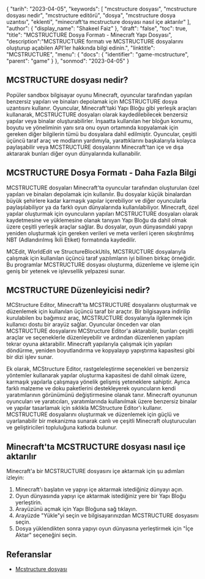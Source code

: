 {
"tarih": "2023-04-05",
  "keywords": [
"mcstructure dosyası",
"mcstructure dosyası nedir",
"mcstructure editörü",
"dosya",
"mcstructure dosya uzantısı",
"eklenti",
"minecraft'ta mcstructure dosyası nasıl içe aktarılır"
],
  "author": {
"display_name": "Shakeel Faiz"
},
"draft": "false",
"toc": true,
"title": "MCSTRUCTURE Dosya Formatı - Minecraft Yapı Dosyası",
  "description":"MCSTRUCTURE formatı ve MCSTRUCTURE dosyalarını oluşturup açabilen API'ler hakkında bilgi edinin.",
"linktitle": "MCSTRUCTURE",
  "menu": {
    "docs": {
      "identifier": "game-mcstructure",
      "parent": "game"
}
},
"sonmod": "2023-04-05"
}

## MCSTRUCTURE dosyası nedir?

Popüler sandbox bilgisayar oyunu Minecraft, oyuncular tarafından yapılan benzersiz yapıları ve binaları depolamak için MCSTRUCTURE dosya uzantısını kullanır. Oyuncular, Minecraft'taki Yapı Bloğu gibi yerleşik araçları kullanarak, MCSTRUCTURE dosyaları olarak kaydedilebilecek benzersiz yapılar veya binalar oluşturabilirler. İnşaatta kullanılan her bloğun konumu, boyutu ve yöneliminin yanı sıra onu oyun ortamında kopyalamak için gereken diğer bilgilerin tümü bu dosyalara dahil edilmiştir. Oyuncular, çeşitli üçüncü taraf araç ve modların yardımıyla, yarattıklarını başkalarıyla kolayca paylaşabilir veya MCSTRUCTURE dosyalarını Minecraft'tan içe ve dışa aktararak bunları diğer oyun dünyalarında kullanabilir.

## MCSTRUCTURE Dosya Formatı - Daha Fazla Bilgi

MCSTRUCTURE dosyaları Minecraft'ta oyuncular tarafından oluşturulan özel yapıları ve binaları depolamak için kullanılır. Bu dosyalar küçük binalardan büyük şehirlere kadar karmaşık yapılar içerebiliyor ve diğer oyuncularla paylaşılabiliyor ya da farklı oyun dünyalarında kullanılabiliyor. Minecraft, özel yapılar oluşturmak için oyuncuların yapıları MCSTRUCTURE dosyaları olarak kaydetmesine ve yüklemesine olanak tanıyan Yapı Bloğu da dahil olmak üzere çeşitli yerleşik araçlar sağlar. Bu dosyalar, oyun dünyasındaki yapıyı yeniden oluşturmak için gereken verileri ve meta verileri içeren sıkıştırılmış NBT (Adlandırılmış İkili Etiket) formatında kaydedilir.

MCEdit, WorldEdit ve StructureBlockUtils, MCSTRUCTURE dosyalarıyla çalışmak için kullanılan üçüncü taraf yazılımların iyi bilinen birkaç örneğidir. Bu programlar MCSTRUCTURE dosyası oluşturma, düzenleme ve işleme için geniş bir yetenek ve işlevsellik yelpazesi sunar.

## MCSTRUCTURE Düzenleyicisi nedir?

MCStructure Editor, Minecraft'ta MCSTRUCTURE dosyalarını oluşturmak ve düzenlemek için kullanılan üçüncü taraf bir araçtır. Bir bilgisayara indirilip kurulabilen bu bağımsız araç, MCSTRUCTURE dosyalarıyla ilgilenmek için kullanıcı dostu bir arayüz sağlar. Oyuncular önceden var olan MCSTRUCTURE dosyalarını MCStructure Editor'a aktarabilir, bunları çeşitli araçlar ve seçeneklerle düzenleyebilir ve ardından düzenlenen yapıları tekrar oyuna aktarabilir. Minecraft yapılarıyla çalışmak için yapıları döndürme, yeniden boyutlandırma ve kopyalayıp yapıştırma kapasitesi gibi bir dizi işlev sunar.

Ek olarak, MCStructure Editor, rastgeleleştirme seçenekleri ve benzersiz yöntemler kullanarak yapılar oluşturma kapasitesi de dahil olmak üzere, karmaşık yapılarla çalışmaya yönelik gelişmiş yeteneklere sahiptir. Ayrıca farklı malzeme ve doku paketlerini destekleyerek oyuncuların kendi yaratımlarının görünümünü değiştirmesine olanak tanır. Minecraft oyununun oyuncuları ve yaratıcıları, yaratımlarında kullanılmak üzere benzersiz binalar ve yapılar tasarlamak için sıklıkla MCStructure Editor'ı kullanır. MCSTRUCTURE dosyalarını oluşturmak ve düzenlemek için güçlü ve uyarlanabilir bir mekanizma sunarak canlı ve çeşitli Minecraft oluşturucuları ve geliştiricileri topluluğuna katkıda bulunur.

## Minecraft'ta MCSTRUCTURE dosyası nasıl içe aktarılır

Minecraft'a bir MCSTRUCTURE dosyasını içe aktarmak için şu adımları izleyin:

1. Minecraft'ı başlatın ve yapıyı içe aktarmak istediğiniz dünyayı açın.
2. Oyun dünyasında yapıyı içe aktarmak istediğiniz yere bir Yapı Bloğu yerleştirin.
3. Arayüzünü açmak için Yapı Bloğuna sağ tıklayın.
4. Arayüzde "Yükle"yi seçin ve bilgisayarınızdan MCSTRUCTURE dosyasını seçin.
5. Dosya yüklendikten sonra yapıyı oyun dünyasına yerleştirmek için "İçe Aktar" seçeneğini seçin.

## Referanslar
* [Mcstructure dosyası](https://wiki.bedrock.dev/nbt/mcstructure.html)

